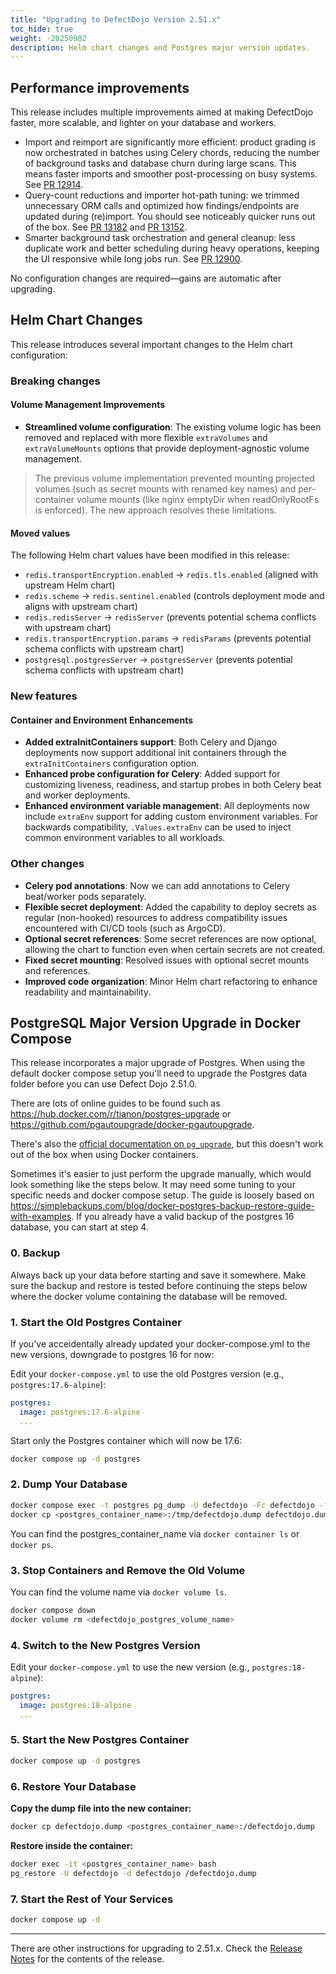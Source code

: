 ```yaml
---
title: "Upgrading to DefectDojo Version 2.51.x"
toc_hide: true
weight: -20250902
description: Helm chart changes and Postgres major version updates.
---
```


## Performance improvements

This release includes multiple improvements aimed at making DefectDojo faster, more scalable, and lighter on your database and workers.

- Import and reimport are significantly more efficient: product grading is now orchestrated in batches using Celery chords, reducing the number of background tasks and database churn during large scans. This means faster imports and smoother post-processing on busy systems. See [PR 12914](https://github.com/DefectDojo/django-DefectDojo/pull/12914).
- Query-count reductions and importer hot-path tuning: we trimmed unnecessary ORM calls and optimized how findings/endpoints are updated during (re)import. You should see noticeably quicker runs out of the box. See [PR 13182](https://github.com/DefectDojo/django-DefectDojo/pull/13182) and [PR 13152](https://github.com/DefectDojo/django-DefectDojo/pull/13152).
- Smarter background task orchestration and general cleanup: less duplicate work and better scheduling during heavy operations, keeping the UI responsive while long jobs run. See [PR 12900](https://github.com/DefectDojo/django-DefectDojo/pull/12900).

No configuration changes are required—gains are automatic after upgrading.

## Helm Chart Changes

This release introduces several important changes to the Helm chart configuration:

### Breaking changes

#### Volume Management Improvements

- **Streamlined volume configuration**: The existing volume logic has been removed and replaced with more flexible `extraVolumes` and `extraVolumeMounts` options that provide deployment-agnostic volume management.

> The previous volume implementation prevented mounting projected volumes (such as secret mounts with renamed key names) and per-container volume mounts (like nginx emptyDir when readOnlyRootFs is enforced).
> The new approach resolves these limitations.

#### Moved values

The following Helm chart values have been modified in this release:

- `redis.transportEncryption.enabled` → `redis.tls.enabled` (aligned with upstream Helm chart)
- `redis.scheme` → `redis.sentinel.enabled` (controls deployment mode and aligns with upstream chart)
- `redis.redisServer` → `redisServer` (prevents potential schema conflicts with upstream chart)
- `redis.transportEncryption.params` → `redisParams` (prevents potential schema conflicts with upstream chart)
- `postgresql.postgresServer` → `postgresServer` (prevents potential schema conflicts with upstream chart)

### New features

#### Container and Environment Enhancements

- **Added extraInitContainers support**: Both Celery and Django deployments now support additional init containers through the `extraInitContainers` configuration option.
- **Enhanced probe configuration for Celery**: Added support for customizing liveness, readiness, and startup probes in both Celery beat and worker deployments.
- **Enhanced environment variable management**: All deployments now include `extraEnv` support for adding custom environment variables. For backwards compatibility, `.Values.extraEnv` can be used to inject common environment variables to all workloads.

### Other changes

- **Celery pod annotations**: Now we can add annotations to Celery beat/worker pods separately.
- **Flexible secret deployment**: Added the capability to deploy secrets as regular (non-hooked) resources to address compatibility issues encountered with CI/CD tools (such as ArgoCD).
- **Optional secret references**: Some secret references are now optional, allowing the chart to function even when certain secrets are not created.
- **Fixed secret mounting**: Resolved issues with optional secret mounts and references.
- **Improved code organization**: Minor Helm chart refactoring to enhance readability and maintainability.

## PostgreSQL Major Version Upgrade in Docker Compose

This release incorporates a major upgrade of Postgres. When using the default docker compose setup you'll need to upgrade the Postgres data folder before you can use Defect Dojo 2.51.0.

There are lots of online guides to be found such as https://hub.docker.com/r/tianon/postgres-upgrade or https://github.com/pgautoupgrade/docker-pgautoupgrade.

There's also the [official documentation on `pg_upgrade`](https://www.postgresql.org/docs/current/pgupgrade.html), but this doesn't work out of the box when using Docker containers.

Sometimes it's easier to just perform the upgrade manually, which would look something like the steps below.
It may need some tuning to your specific needs and docker compose setup. The guide is loosely based on https://simplebackups.com/blog/docker-postgres-backup-restore-guide-with-examples.
If you already have a valid backup of the postgres 16 database, you can start at step 4.

### 0. Backup

Always back up your data before starting and save it somewhere.
Make sure the backup and restore is tested before continuing the steps below where the docker volume containing the database will be removed.

### 1. Start the Old Postgres Container

If you've acceidentally already updated your docker-compose.yml to the new versions, downgrade to postgres 16 for now:

Edit your `docker-compose.yml` to use the old Postgres version (e.g., `postgres:17.6-alpine`):

```yaml
postgres:
  image: postgres:17.6-alpine
  ...
```

Start only the Postgres container which will now be 17.6:

```bash
docker compose up -d postgres
```

### 2. Dump Your Database

```bash
docker compose exec -t postgres pg_dump -U defectdojo -Fc defectdojo -f /tmp/defectdojo.dump
docker cp <postgres_container_name>:/tmp/defectdojo.dump defectdojo.dump
```

You can find the postgres_container_name via `docker container ls` or `docker ps`.

### 3. Stop Containers and Remove the Old Volume

You can find the volume name via `docker volume ls`.

```bash
docker compose down
docker volume rm <defectdojo_postgres_volume_name>
```

### 4. Switch to the New Postgres Version

Edit your `docker-compose.yml` to use the new version (e.g., `postgres:18-alpine`):

```yaml
postgres:
  image: postgres:18-alpine
  ...
```

### 5. Start the New Postgres Container

```bash
docker compose up -d postgres
```

### 6. Restore Your Database

**Copy the dump file into the new container:**

```bash
docker cp defectdojo.dump <postgres_container_name>:/defectdojo.dump
```

**Restore inside the container:**

```bash
docker exec -it <postgres_container_name> bash
pg_restore -U defectdojo -d defectdojo /defectdojo.dump
```

### 7. Start the Rest of Your Services

```bash
docker compose up -d
```

---

There are other instructions for upgrading to 2.51.x. Check the [Release Notes](https://github.com/DefectDojo/django-DefectDojo/releases/tag/2.51.0) for the contents of the release.
